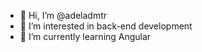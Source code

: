 - 👋 Hi, I’m @adeladmtr
- 👀 I’m interested in back-end development
- 🌱 I’m currently learning Angular

<!---
adeladmtr/adeladmtr is a ✨ special ✨ repository because its `README.md` (this file) appears on your GitHub profile.
You can click the Preview link to take a look at your changes.
--->
